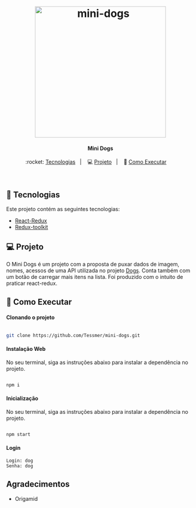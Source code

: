 <h1 align="center">
    <img alt="mini-dogs" src="/public/favicon.ico" width="350px" />
</h1>

<h4 align="center">
  Mini Dogs
</h4>

<p align="center">
  :rocket: <a href="#rocket-tecnologias">Tecnologias</a>&nbsp;&nbsp;&nbsp;|&nbsp;&nbsp;&nbsp;
  💻 <a href="#-projeto">Projeto</a>&nbsp;&nbsp;&nbsp;|&nbsp;&nbsp;&nbsp;
  🔖 <a href="#-como-executar">Como Executar</a>&nbsp;&nbsp;&nbsp;&nbsp;&nbsp;&nbsp
</p>

<br>

## :rocket: Tecnologias

Este projeto contém as seguintes tecnologias:

- [React-Redux](https://react-redux.js.org/introduction/getting-started)
- [Redux-toolkit](https://redux-toolkit.js.org/introduction/getting-started)


## 💻 Projeto

O Mini Dogs é um projeto com a proposta de puxar dados de imagem, nomes, acessos de uma API utilizada no projeto [Dogs](https://github.com/Tessmer/dog). Conta também com um botão de carregar mais itens na lista. Foi produzido com o intuito de praticar react-redux.

## 🔖 Como Executar

#### Clonando o projeto
```sh

git clone https://github.com/Tessmer/mini-dogs.git

```
#### Instalação Web
No seu terminal, siga as instruções abaixo para instalar a dependência no projeto.
```sh

npm i

```

#### Inicialização
No seu terminal, siga as instruções abaixo para instalar a dependência no projeto.
```sh

npm start

```

#### Login
```
Login: dog
Senha: dog
```
    
## Agradecimentos

* Origamid
